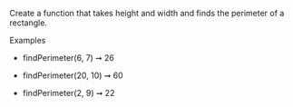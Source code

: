 Create a function that takes height and width and finds the perimeter of a rectangle.

Examples
-   findPerimeter(6, 7) ➞ 26

-   findPerimeter(20, 10) ➞ 60

-   findPerimeter(2, 9) ➞ 22